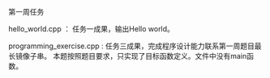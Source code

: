 第一周任务

hello_world.cpp ： 任务一成果，输出Hello world。

programming_exercise.cpp : 任务三成果，完成程序设计能力联系第一周题目最长镜像子串。
	本题按照题目要求，只实现了目标函数定义。文件中没有main函数。